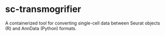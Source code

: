 # sc-transmogrifier
A containerized tool for converting single-cell data between Seurat objects (R) and AnnData (Python) formats.

